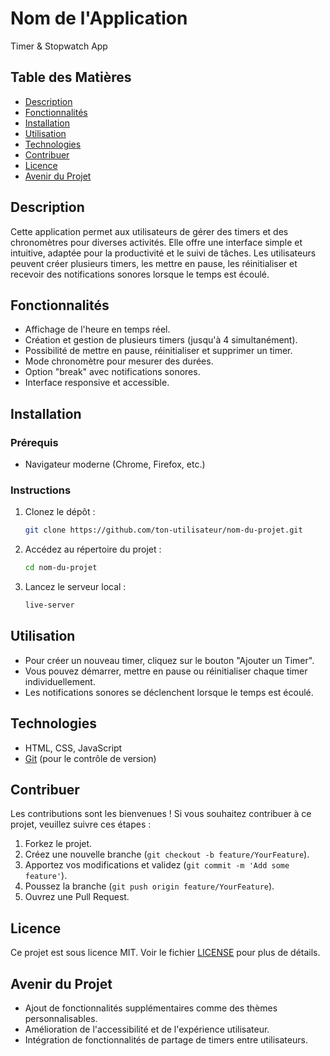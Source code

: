 # Nom de l'Application

Timer & Stopwatch App

## Table des Matières

- [Description](#description)
- [Fonctionnalités](#fonctionnalités)
- [Installation](#installation)
- [Utilisation](#utilisation)
- [Technologies](#technologies)
- [Contribuer](#contribuer)
- [Licence](#licence)
- [Avenir du Projet](#avenir-du-projet)

## Description

Cette application permet aux utilisateurs de gérer des timers et des chronomètres pour diverses activités. Elle offre une interface simple et intuitive, adaptée pour la productivité et le suivi de tâches. Les utilisateurs peuvent créer plusieurs timers, les mettre en pause, les réinitialiser et recevoir des notifications sonores lorsque le temps est écoulé.

## Fonctionnalités

- Affichage de l'heure en temps réel.
- Création et gestion de plusieurs timers (jusqu'à 4 simultanément).
- Possibilité de mettre en pause, réinitialiser et supprimer un timer.
- Mode chronomètre pour mesurer des durées.
- Option "break" avec notifications sonores.
- Interface responsive et accessible.

## Installation

### Prérequis

- Navigateur moderne (Chrome, Firefox, etc.)

### Instructions

1. Clonez le dépôt :

   ```bash
   git clone https://github.com/ton-utilisateur/nom-du-projet.git
   ```

2. Accédez au répertoire du projet :

   ```bash
   cd nom-du-projet
   ```

3. Lancez le serveur local :

   ```bash
   live-server
   ```

## Utilisation

- Pour créer un nouveau timer, cliquez sur le bouton "Ajouter un Timer".
- Vous pouvez démarrer, mettre en pause ou réinitialiser chaque timer individuellement.
- Les notifications sonores se déclenchent lorsque le temps est écoulé.

## Technologies

- HTML, CSS, JavaScript
- [Git](https://git-scm.com/) (pour le contrôle de version)

## Contribuer

Les contributions sont les bienvenues ! Si vous souhaitez contribuer à ce projet, veuillez suivre ces étapes :

1. Forkez le projet.
2. Créez une nouvelle branche (`git checkout -b feature/YourFeature`).
3. Apportez vos modifications et validez (`git commit -m 'Add some feature'`).
4. Poussez la branche (`git push origin feature/YourFeature`).
5. Ouvrez une Pull Request.

## Licence

Ce projet est sous licence MIT. Voir le fichier [LICENSE](LICENSE) pour plus de détails.

## Avenir du Projet

- Ajout de fonctionnalités supplémentaires comme des thèmes personnalisables.
- Amélioration de l'accessibilité et de l'expérience utilisateur.
- Intégration de fonctionnalités de partage de timers entre utilisateurs.
